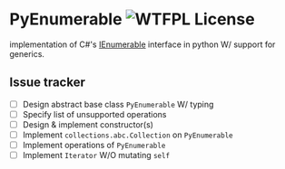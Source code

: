 # PyEnumerable ![WTFPL License](http://www.wtfpl.net/wp-content/uploads/2012/12/wtfpl-badge-4.png)

implementation of C#'s [IEnumerable](https://learn.microsoft.com/en-us/dotnet/api/system.collections.generic.ienumerable-1?view=net-9.0) interface in python W/ support for generics.

## Issue tracker
- [ ] Design abstract base class `PyEnumerable` W/ typing
- [ ] Specify list of unsupported operations
- [ ] Design & implement constructor(s)
- [ ] Implement `collections.abc.Collection` on `PyEnumerable`
- [ ] Implement operations of `PyEnumerable`
- [ ] Implement `Iterator` W/O mutating `self`
